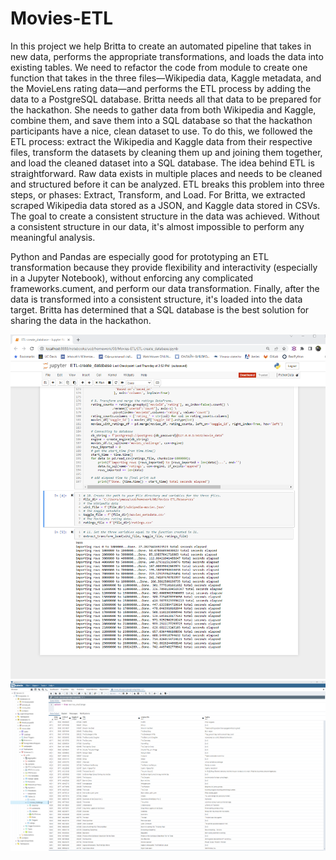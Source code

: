 # Movies-ETL
In this project we help Britta to create an automated pipeline that takes in new data, performs the appropriate transformations, and loads the data into existing tables.
We need to refactor the code from module to create one function that takes in the three files—Wikipedia data, Kaggle metadata, and the MovieLens rating data—and performs the ETL process by adding the data to a PostgreSQL database.
Britta needs all that data to be prepared for the hackathon. She needs to gather data from both Wikipedia and Kaggle, combine them, and save them into a SQL database so that the hackathon participants have a nice, clean dataset to use.
To do this, we followed the ETL process: extract the Wikipedia and Kaggle data from their respective files, transform the datasets by cleaning them up and joining them together, and load the cleaned dataset into a SQL database.
The idea behind ETL is straightforward. Raw data exists in multiple places and needs to be cleaned and structured before it can be analyzed. ETL breaks this problem into three steps, or phases: Extract, Transform, and Load.
For Britta, we extracted scraped Wikipedia data stored as a JSON, and Kaggle data stored in CSVs.
The goal to create a consistent structure in the data was achieved. Without a consistent structure in our data, it's almost impossible to perform any meaningful analysis.

Python and Pandas are especially good for prototyping an ETL transformation because they provide flexibility and interactivity (especially in a Jupyter Notebook), without enforcing any complicated frameworks.cument, and perform our data transformation.
Finally, after the data is transformed into a consistent structure, it's loaded into the data target. 
Britta has determined that a SQL database is the best solution for sharing the data in the hackathon.

![pic](https://github.com/ElenaMasarsky/Movies-ETL/blob/main/ratings_query.png)
![pic](https://github.com/ElenaMasarsky/Movies-ETL/blob/main/movies_query.png)
